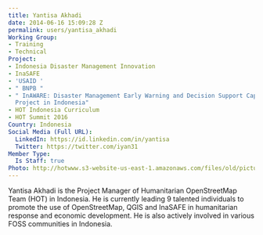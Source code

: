 ```yaml
---
title: Yantisa Akhadi
date: 2014-06-16 15:09:28 Z
permalink: users/yantisa_akhadi
Working Group:
- Training
- Technical
Project:
- Indonesia Disaster Management Innovation
- InaSAFE
- 'USAID '
- " BNPB "
- " InAWARE: Disaster Management Early Warning and Decision Support Capacity Enhancement
  Project in Indonesia"
- HOT Indonesia Curriculum
- HOT Summit 2016
Country: Indonesia
Social Media (Full URL):
  LinkedIn: https://id.linkedin.com/in/yantisa
  Twitter: https://twitter.com/iyan31
Member Type:
  Is Staff: true
Photo: http://hotwww.s3-website-us-east-1.amazonaws.com/files/old/pictures/picture-101-1432092398.jpg
---
```


<p>Yantisa Akhadi is the Project Manager of Humanitarian OpenStreetMap Team (HOT) in Indonesia. He is currently leading 9 talented individuals to promote the use of OpenStreetMap, QGIS and InaSAFE in humanitarian response and economic development. He is also actively involved in various FOSS communities in Indonesia.</p>
